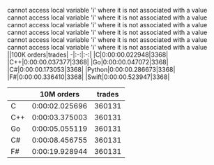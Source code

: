 cannot access local variable 'i' where it is not associated with a value
cannot access local variable 'i' where it is not associated with a value
cannot access local variable 'i' where it is not associated with a value
cannot access local variable 'i' where it is not associated with a value
cannot access local variable 'i' where it is not associated with a value
cannot access local variable 'i' where it is not associated with a value
||100K orders|trades|
-|:-:|:-:|
|C|0:00:00.022948|3368|
|C++|0:00:00.037377|3368|
|Go|0:00:00.047072|3368|
|C#|0:00:00.173053|3368|
|Python|0:00:00.286673|3368|
|F#|0:00:00.336410|3368|
|Swift|0:00:00.523947|3368|


||10M orders|trades|
-|:-:|:-:|
|C|0:00:02.025696|360131|
|C++|0:00:03.375003|360131|
|Go|0:00:05.055119|360131|
|C#|0:00:08.456755|360131|
|F#|0:00:19.928944|360131|


